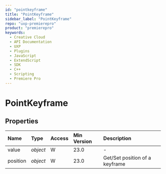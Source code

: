 ```yaml
---
id: "pointkeyframe"
title: "PointKeyframe"
sidebar_label: "PointKeyframe"
repo: "uxp-premierepro"
product: "premierepro"
keywords:
  - Creative Cloud
  - API Documentation
  - UXP
  - Plugins
  - JavaScript
  - ExtendScript
  - SDK
  - C++
  - Scripting
  - Premiere Pro
---
```


# PointKeyframe

## Properties

| Name | Type | Access | Min Version | Description |
| :------ | :------ | :------ | :------ | :------ |
| value | *object* | W | 23.0 | - |
| position | *object* | W | 23.0 | Get/Set position of a keyframe |






